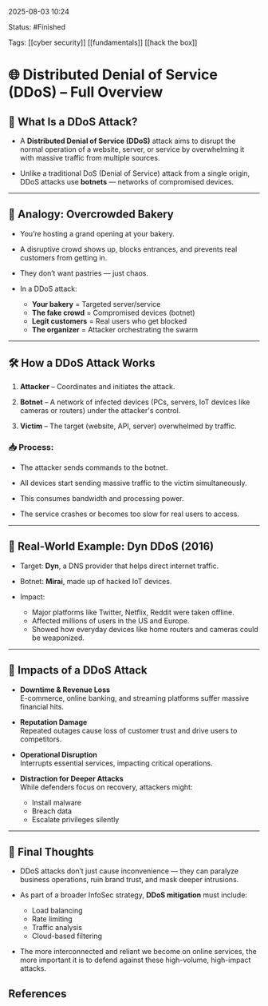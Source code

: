 2025-08-03 10:24

Status: #Finished 

Tags: [[cyber security]] [[fundamentals]] [[hack the box]]


#  🌐 Distributed Denial of Service (DDoS) – Full Overview


## 📌 What Is a DDoS Attack?

- A **Distributed Denial of Service (DDoS)** attack aims to disrupt the normal operation of a website, server, or service by overwhelming it with massive traffic from multiple sources.

- Unlike a traditional DoS (Denial of Service) attack from a single origin, DDoS attacks use **botnets** — networks of compromised devices.

---

## 🧁 Analogy: Overcrowded Bakery

- You’re hosting a grand opening at your bakery.

- A disruptive crowd shows up, blocks entrances, and prevents real customers from getting in.

- They don’t want pastries — just chaos.

- In a DDoS attack:
  - **Your bakery** = Targeted server/service
  - **The fake crowd** = Compromised devices (botnet)
  - **Legit customers** = Real users who get blocked
  - **The organizer** = Attacker orchestrating the swarm

---

## 🛠️ How a DDoS Attack Works

1. **Attacker** – Coordinates and initiates the attack.

2. **Botnet** – A network of infected devices (PCs, servers, IoT devices like cameras or routers) under the attacker's control.

3. **Victim** – The target (website, API, server) overwhelmed by traffic.

### 📥 Process:

- The attacker sends commands to the botnet.

- All devices start sending massive traffic to the victim simultaneously.

- This consumes bandwidth and processing power.

- The service crashes or becomes too slow for real users to access.

---

## 🚨 Real-World Example: Dyn DDoS (2016)

- Target: **Dyn**, a DNS provider that helps direct internet traffic.

- Botnet: **Mirai**, made up of hacked IoT devices.

- Impact:
  - Major platforms like Twitter, Netflix, Reddit were taken offline.
  - Affected millions of users in the US and Europe.
  - Showed how everyday devices like home routers and cameras could be weaponized.

---

## 🎯 Impacts of a DDoS Attack

- **Downtime & Revenue Loss**  
  E-commerce, online banking, and streaming platforms suffer massive financial hits.

- **Reputation Damage**  
  Repeated outages cause loss of customer trust and drive users to competitors.

- **Operational Disruption**  
  Interrupts essential services, impacting critical operations.

- **Distraction for Deeper Attacks**  
  While defenders focus on recovery, attackers might:
  - Install malware
  - Breach data
  - Escalate privileges silently

---

## 🧠 Final Thoughts

- DDoS attacks don’t just cause inconvenience — they can paralyze business operations, ruin brand trust, and mask deeper intrusions.

- As part of a broader InfoSec strategy, **DDoS mitigation** must include:
  - Load balancing
  - Rate limiting
  - Traffic analysis
  - Cloud-based filtering

- The more interconnected and reliant we become on online services, the more important it is to defend against these high-volume, high-impact attacks.




## References



